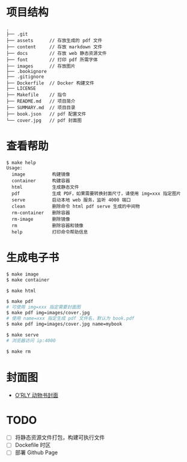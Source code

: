 # 项目结构

```
.
├── .git
├── assets      // 存放生成的 pdf 文件
├── content     // 存放 markdown 文件
├── docs        // 存放 web 静态资源文件
├── font        // 打印 pdf 所需字体
├── images      // 存放图片
├── .bookignore
├── .gitignore
├── Dockerfile  // Docker 构建文件
├── LICENSE
├── Makefile    // 指令
├── README.md   // 项目简介
├── SUMMARY.md  // 项目目录
├── book.json   // pdf 配置文件
└── cover.jpg   // pdf 封面图
```

# 查看帮助

```
$ make help
Usage:
  image          构建镜像
  container      构建容器
  html           生成静态文件
  pdf            生成 PDF，如果需要转换封面尺寸，请使用 img=xxx 指定图片
  serve          启动本地 web 服务，监听 4000 端口
  clean          删除命令 html pdf serve 生成的中间物
  rm-container   删除容器
  rm-image       删除镜像
  rm             删除容器和镜像
  help           打印命令帮助信息
```

# 生成电子书

```bash
$ make image
$ make container

$ make html

$ make pdf 
# 可使用 img=xxx 指定需要封面图
$ make pdf img=images/cover.jpg
# 使用 name=xxx 指定生成 pdf 文件名，默认为 book.pdf
$ make pdf img=images/cover.jpg name=mybook

$ make serve
# 浏览器访问 ip:4000

$ make rm
```

# 封面图
* [O’RLY 动物书封面](https://github.com/nanmu42/orly)

# TODO
- [ ] 将静态资源文件打包，构建可执行文件
- [ ] Dockefile 时区
- [ ] 部署 Github Page
